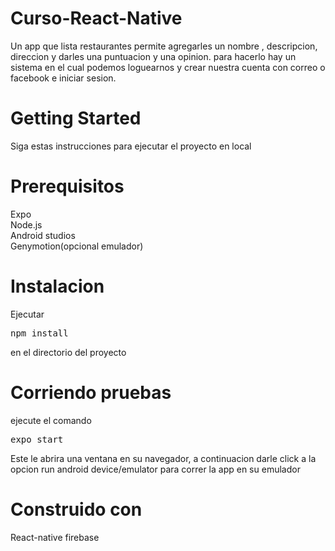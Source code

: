 # Curso-React-Native
Un app que lista restaurantes permite agregarles un nombre , descripcion, direccion y darles una puntuacion y una opinion. para hacerlo hay un sistema en el cual podemos loguearnos y crear nuestra cuenta con correo o facebook e iniciar sesion.

# Getting Started

Siga estas instrucciones para ejecutar el proyecto en local

# Prerequisitos

Expo <br>
Node.js<br>
Android studios<br>
Genymotion(opcional emulador)

# Instalacion

Ejecutar <pre>npm install</pre> en el directorio del proyecto

# Corriendo pruebas 

ejecute el comando <pre>expo start</pre> Este le abrira una ventana en su navegador, a continuacion darle click a la opcion run android device/emulator para correr la app en su emulador

# Construido con 

React-native
firebase



